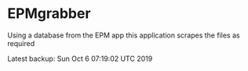 # EPMgrabber
Using a database from the EPM app this application scrapes the files as required


Latest backup: Sun Oct 6 07:19:02 UTC 2019
